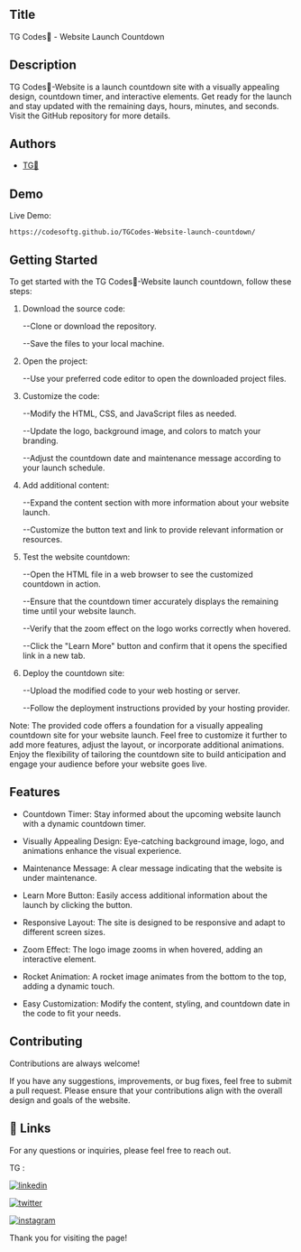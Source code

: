
## Title

TG Codes💛 - Website Launch Countdown
## Description 

TG Codes💛-Website is a launch countdown site with a visually appealing design, countdown timer, and interactive elements. Get ready for the launch and stay updated with the remaining days, hours, minutes, and seconds. Visit the GitHub repository for more details.




## Authors

- [TG💛](https://www.github.com/codesofTG) 


## Demo

Live Demo:

    https://codesoftg.github.io/TGCodes-Website-launch-countdown/
## Getting Started

To get started with the TG Codes💛-Website launch countdown, follow these steps:

1. Download the source code:

    
    --Clone or download the repository.
    
    --Save the files to your local machine.

2. Open the project:

    
    --Use your preferred code editor to open the downloaded project files.

3. Customize the code:

    
    --Modify the HTML, CSS, and JavaScript files as needed.
    
    --Update the logo, background image, and colors to match your branding.
    
    --Adjust the countdown date and maintenance message according to your launch schedule.

4. Add additional content:

    
    --Expand the content section with more information about your website launch.
    
    --Customize the button text and link to provide relevant information or resources.

5. Test the website countdown:

    
    --Open the HTML file in a web browser to see the customized countdown in action.
    
    --Ensure that the countdown timer accurately displays the remaining time until your website launch.
    
    --Verify that the zoom effect on the logo works correctly when hovered.
    
    --Click the "Learn More" button and confirm that it opens the specified link in a new tab.

6. Deploy the countdown site:

    
    --Upload the modified code to your web hosting or server.
    
    --Follow the deployment instructions provided by your hosting provider.

Note: The provided code offers a foundation for a visually appealing countdown site for your website launch. Feel free to customize it further to add more features, adjust the layout, or incorporate additional animations. Enjoy the flexibility of tailoring the countdown site to build anticipation and engage your audience before your website goes live.

## Features

- Countdown Timer: Stay informed about the upcoming website launch with a dynamic countdown timer.

- Visually Appealing Design: Eye-catching background image, logo, and animations enhance the visual experience.

- Maintenance Message: A clear message indicating that the website is under maintenance.

- Learn More Button: Easily access additional information about the launch by clicking the button.

- Responsive Layout: The site is designed to be responsive and adapt to different screen sizes.

- Zoom Effect: The logo image zooms in when hovered, adding an interactive element.

- Rocket Animation: A rocket image animates from the bottom to the top, adding a dynamic touch.

- Easy Customization: Modify the content, styling, and countdown date in the code to fit your needs.





## Contributing

Contributions are always welcome!

If you have any suggestions, improvements, or bug fixes, feel free to submit a pull request. Please ensure that your contributions align with the overall design and goals of the website. 


## 🔗 Links

For any questions or inquiries, please feel free to reach out. 

TG :

[![linkedin](https://img.shields.io/badge/linkedin-0A66C2?style=for-the-badge&logo=linkedin&logoColor=white)](https://www.linkedin.com/in/tg2691/)


[![twitter](https://img.shields.io/badge/twitter-1DA1F2?style=for-the-badge&logo=twitter&logoColor=white)](https://twitter.com/tg_262001)

[![instagram](https://img.shields.io/badge/instagram-E4405F?style=for-the-badge&logo=instagram&logoColor=white)](https://instagram.com/_tg.26_)


Thank you for visiting the page!